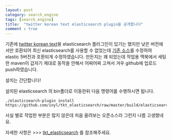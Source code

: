 ```yaml
---
layout: post
category: search_engine
tags: [search_engine]
title:  "twitter korean text elasticsearch plugin을 공개합니다"
comment : true
---
```

기존에 [twitter korean text](https://github.com/twitter/twitter-korean-text)용 elasticsearch 플러그인이 있기는 했지만 
낮은 버전에서만 호환되어 최신 elasticsearch를 사용할 수 없었는데
[기존 소스](https://github.com/socurites/tkt-elasticsearch)를 수정하여 elastic 5버전과 호환되게 수정하였습니다.
만든지는 꽤 되었는데 작업용 맥북에서 세팅한 maven이 갑자기 제대로 동작을 안해서 
어찌어찌 고쳐서 겨우 github에 업로드 push하였습니다.

설치는 간단합니다!

설치된 elasticsearch 의 bin폴더로 이동한뒤 다음 명령어를 수행하시면 됩니다.
```
./elasticsearch-plugin install https://github.com/inyl/tkt_elasticsearch/raw/master/build/elasticsearch.zip
```

사실 별로 작업한 부분은 많지 않은데 처음 올려보는 오픈소스라 그런지 나름 고생했네요.<br/>

자세한 사항은 >>> [tkt_elasticsearch](https://github.com/inyl/tkt_elasticsearch) 를 참조해주세요.